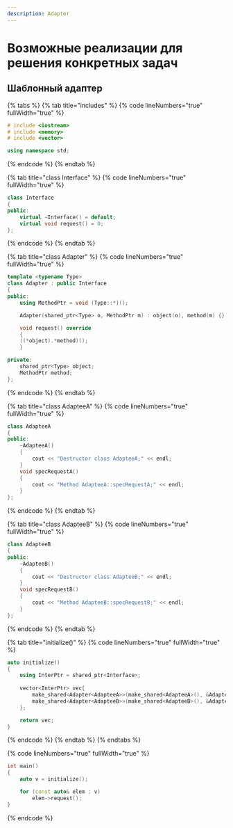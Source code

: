 ```yaml
---
description: Adapter
---
```


# Возможные реализации для решения конкретных задач

## Шаблонный адаптер

{% tabs %}
{% tab title="includes" %}
{% code lineNumbers="true" fullWidth="true" %}
```cpp
# include <iostream>
# include <memory>
# include <vector>

using namespace std;
```
{% endcode %}
{% endtab %}

{% tab title="class Interface" %}
{% code lineNumbers="true" fullWidth="true" %}
```cpp
class Interface
{
public:
    virtual ~Interface() = default;
    virtual void request() = 0;
};
```
{% endcode %}
{% endtab %}

{% tab title="class Adapter" %}
{% code lineNumbers="true" fullWidth="true" %}
```cpp
template <typename Type>
class Adapter : public Interface
{
public:
    using MethodPtr = void (Type::*)();

    Adapter(shared_ptr<Type> o, MethodPtr m) : object(o), method(m) {}

    void request() override 
    { 
    ((*object).*method)(); 
    }

private:
    shared_ptr<Type> object;
    MethodPtr method;
};
```
{% endcode %}
{% endtab %}

{% tab title="class AdapteeA" %}
{% code lineNumbers="true" fullWidth="true" %}
```cpp
class AdapteeA
{
public:
    ~AdapteeA() 
    { 
        cout << "Destructor class AdapteeA;" << endl; 
    }
    void specRequestA() 
    { 
        cout << "Method AdapteeA::specRequestA;" << endl; 
    }
};
```
{% endcode %}
{% endtab %}

{% tab title="class AdapteeB" %}
{% code lineNumbers="true" fullWidth="true" %}
```cpp
class AdapteeB
{
public:
    ~AdapteeB() 
    { 
        cout << "Destructor class AdapteeB;" << endl; 
    }
    void specRequestB() 
    { 
        cout << "Method AdapteeB::specRequestB;" << endl; 
    }
};
```
{% endcode %}
{% endtab %}

{% tab title="initialize()" %}
{% code lineNumbers="true" fullWidth="true" %}
```cpp
auto initialize()
{
    using InterPtr = shared_ptr<Interface>;
    
    vector<InterPtr> vec{
        make_shared<Adapter<AdapteeA>>(make_shared<AdapteeA>(), &AdapteeA::specRequestA),
        make_shared<Adapter<AdapteeB>>(make_shared<AdapteeB>(), &AdapteeB::specRequestB)
    };

    return vec;
}
```
{% endcode %}
{% endtab %}
{% endtabs %}

{% code lineNumbers="true" fullWidth="true" %}
```cpp
int main()
{
    auto v = initialize();

    for (const auto& elem : v)
        elem->request();
}
```
{% endcode %}
